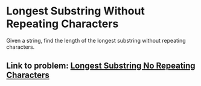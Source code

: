 # Longest Substring Without Repeating Characters

Given a string, find the length of the longest substring without repeating characters.

## Link to problem: [Longest Substring No Repeating Characters](https://leetcode.com/problems/longest-substring-without-repeating-characters/)

